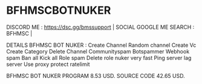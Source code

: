 # BFHMSCBOTNUKER 
DISCORD ME : https://dsc.gg/bmssupport |
SOCIAL GOOGLE ME SEARCH : BFHMSC |




DETAILS BFHMSC BOT NUKER : Create Channel Random channel Create Vc Create Category Delete Channel Communityspam Botspammer Webhook spam Ban all Kick all Role spam Delete role nuker very fast Ping server lag server Use proxy protect ratelimit





BFHMSC BOT NUKER PROGRAM 8.53 USD. SOURCE CODE 42.65 USD.
